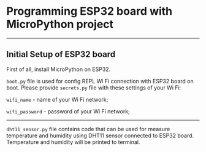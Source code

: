 <h1>Programming ESP32 board with MicroPython project</h1>
 <hr>
<h2>Initial Setup of ESP32 board</h2>
First of all, install MicroPython on ESP32.

<code>boot.py</code> file is used for config REPL Wi Fi connection with ESP32 board on boot. Please provide <code>secrets.py</code>
file with these settings of your Wi Fi:

<code>wifi_name</code> - name of your Wi Fi network;

<code>wifi_password</code> - password of your Wi Fi network;

<hr>
<code>dht11_sensor.py</code> file contains code that can be used for measure temperature and humidity  using DHT11 sensor connected to ESP32 board. Temperature and humidity will be printed to terminal.

